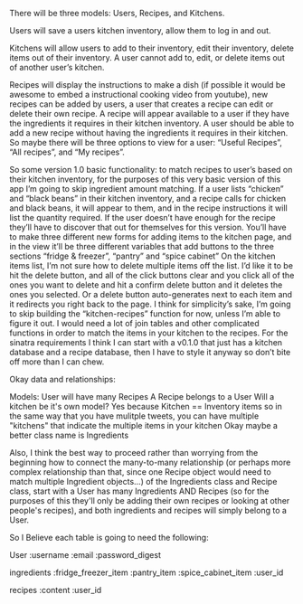 
There will be three models: Users, Recipes, and Kitchens.

Users will save a users kitchen inventory, allow them to log in and out.

Kitchens will allow users to add to their inventory, edit their inventory, delete items out of their inventory. A user cannot add to, edit, or delete items out of another user’s kitchen.

Recipes will display the instructions to make a dish (if possible it would be awesome to embed a instructional cooking video from youtube), new recipes can be added by users, a user that creates a recipe can edit or delete their own recipe. A recipe will appear available to a user if they have the ingredients it requires in their kitchen inventory. A user should be able to add a new recipe without having the ingredients it requires in their kitchen. So maybe there will be three options to view for a user: “Useful Recipes”, “All recipes”, and “My recipes”.

So some version 1.0 basic functionality:
to  match recipes to user’s based on their kitchen inventory, for the purposes of this very basic version of this app I’m going to skip ingredient amount matching. If a user lists “chicken” and “black beans” in their kitchen inventory, and a recipe calls for chicken and black beans, it will appear to them, and in the recipe instructions it will list the quantity required. If the user doesn’t have enough for the recipe they’ll have to discover that out for themselves for this version.
You’ll have to make three different new forms for adding items to the kitchen page, and in the view it’ll be three different variables that add buttons to the three sections “fridge & freezer”, “pantry” and “spice cabinet”
On the kitchen items list, I’m not sure how to delete multiple items off the list. I’d like it to be hit the delete button, and all of the click buttons clear and you click all of the ones you want to delete and hit a confirm delete button and it deletes the ones you selected. Or a delete button auto-generates next to each item and it redirects you right back to the page.
I think for simplicity’s sake, I’m going to skip building the “kitchen-recipes” function for now, unless I’m able to figure it out. I would need a lot of join tables and other complicated functions in order to match the items in your kitchen to the recipes. For the sinatra requirements I think I can start with a v0.1.0 that just has a kitchen database and a recipe database, then I have to style it anyway so don’t bite off more than I can chew.


Okay data and relationships:

Models:
User will have many Recipes
A Recipe belongs to a User
Will a kitchen be it's own model? Yes because Kitchen == Inventory items
so in the same way that you have mulitple tweets, you can have multiple "kitchens" that indicate the multiple items in your kitchen
Okay maybe a better class name is Ingredients

Also, I think the best way to proceed rather than worrying from the beginning how to connect the many-to-many relationship (or perhaps more complex relationship than that, since one Recipe object would need to match multiple Ingredient objects...) of the Ingredients class and Recipe class, start with a User has many Ingredients AND Recipes (so for the purposes of this they'll only be adding their own recipes or looking at other people's recipes), and both ingredients and recipes will simply belong to a User.

So I Believe each table is going to need the following:

User
:username
:email
:password_digest

ingredients
:fridge_freezer_item
:pantry_item
:spice_cabinet_item
:user_id

recipes
:content
:user_id
